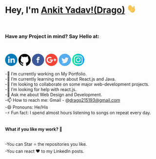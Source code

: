 # Hey, I'm [Ankit Yadav!(Drago)](https://drago215193.github.io/) <img src="https://github.com/Drago215193/Drago215193/blob/main/logos/Hi.gif" width="30px">
<br>
<h3><strong><strong>Have any Project in mind? <strong>Say Hello at:</strong> </strong></strong></h3><br>

<a href="https://www.linkedin.com/in/ankit-yadav-1682b01bb/"><img src="https://github.com/Drago215193/Drago215193/blob/main/logos/linkedin.png" width="40"/></a>
<a href="https://github.com/Drago215193"><img src="https://github.com/Drago215193/Drago215193/blob/main/logos/github-logo.png" width="40"/></a>
<a href="https://www.facebook.com/drago215193/"><img src="https://github.com/Drago215193/Drago215193/blob/main/logos/facebook.png" width="40"/></a>
<a href="mailto:ankityadav215193@gmail.com"><img src="https://github.com/Drago215193/Drago215193/blob/main/logos/google-plus.png" width="40"/></a>
<a href="https://twitter.com/Drago215193/"><img src="https://github.com/Drago215193/Drago215193/blob/main/logos/twitter.png" width="40"/></a>
<a href="https://www.instagram.com/__a_n_k_i_t_._/"><img src="https://github.com/Drago215193/Drago215193/blob/main/logos/instagram.png" width="40"/></a><br>


-🔭 I’m currently working on My Portfolio.<br>
-🌱 I’m currently learning more about React.js and Java.<br>
-👯 I’m looking to collaborate on some major web-development projects.<br>
-🤔 I’m looking for help with react.js.<br>
-💬 Ask me about Web Design and Development.<br>
-📫 How to reach me: Gmail - @drago215193@gmail.com <br>
-😄 Pronouns: He/His <br>
-⚡ Fun fact: I spend almost hours listening to songs on repeat every day. <br><br>


<strong><strong>What if you like my work? 🤩 </strong></strong><br><br>

-You can Star ⭐ the repositories you like.<br>
-You can react ❤️ to my LinkedIn posts.<br>
